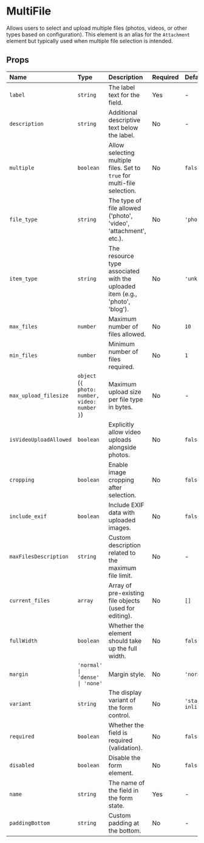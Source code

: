 # MultiFile

Allows users to select and upload multiple files (photos, videos, or other types based on configuration). This element is an alias for the `Attachment` element but typically used when multiple file selection is intended.

## Props

| Name                  | Type                                       | Description                                                                 | Required | Default            |
| :-------------------- | :----------------------------------------- | :-------------------------------------------------------------------------- | :------- | :----------------- |
| `label`               | `string`                                   | The label text for the field.                                               | Yes      | -                  |
| `description`         | `string`                                   | Additional descriptive text below the label.                                | No       | -                  |
| `multiple`            | `boolean`                                  | Allow selecting multiple files. Set to `true` for multi-file selection.     | No       | `false`            |
| `file_type`           | `string`                                   | The type of file allowed ('photo', 'video', 'attachment', etc.).            | No       | `'photo'`          |
| `item_type`           | `string`                                   | The resource type associated with the uploaded item (e.g., 'photo', 'blog'). | No       | `'unknown'`        |
| `max_files`           | `number`                                   | Maximum number of files allowed.                                            | No       | `10`               |
| `min_files`           | `number`                                   | Minimum number of files required.                                           | No       | `1`                |
| `max_upload_filesize` | `object` (`{ photo: number, video: number }`) | Maximum upload size per file type in bytes.                                 | No       | -                  |
| `isVideoUploadAllowed`| `boolean`                                  | Explicitly allow video uploads alongside photos.                            | No       | `false`            |
| `cropping`            | `boolean`                                  | Enable image cropping after selection.                                      | No       | `false`            |
| `include_exif`        | `boolean`                                  | Include EXIF data with uploaded images.                                     | No       | `false`            |
| `maxFilesDescription` | `string`                                   | Custom description related to the maximum file limit.                       | No       | -                  |
| `current_files`       | `array`                                    | Array of pre-existing file objects (used for editing).                      | No       | `[]`               |
| `fullWidth`           | `boolean`                                  | Whether the element should take up the full width.                          | No       | `false`            |
| `margin`              | `'normal' \| 'dense' \| 'none'`            | Margin style.                                                               | No       | `'normal'`         |
| `variant`             | `string`                                   | The display variant of the form control.                                    | No       | `'standard-inlined'` |
| `required`            | `boolean`                                  | Whether the field is required (validation).                                 | No       | `false`            |
| `disabled`            | `boolean`                                  | Disable the form element.                                                   | No       | `false`            |
| `name`                | `string`                                   | The name of the field in the form state.                                    | Yes      | -                  |
| `paddingBottom`       | `string`                                   | Custom padding at the bottom.                                               | No       | -                  |